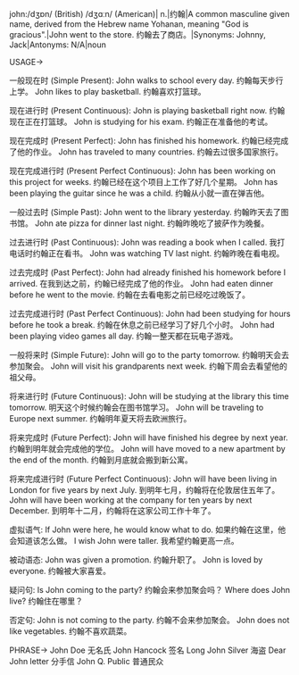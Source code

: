 john:/dʒɒn/ (British) /dʒɑːn/ (American)| n.|约翰|A common masculine given name, derived from the Hebrew name Yohanan, meaning "God is gracious".|John went to the store. 约翰去了商店。|Synonyms: Johnny, Jack|Antonyms: N/A|noun

USAGE->

一般现在时 (Simple Present):
John walks to school every day.  约翰每天步行上学。
John likes to play basketball. 约翰喜欢打篮球。

现在进行时 (Present Continuous):
John is playing basketball right now. 约翰现在正在打篮球。
John is studying for his exam. 约翰正在准备他的考试。

现在完成时 (Present Perfect):
John has finished his homework. 约翰已经完成了他的作业。
John has traveled to many countries. 约翰去过很多国家旅行。

现在完成进行时 (Present Perfect Continuous):
John has been working on this project for weeks. 约翰已经在这个项目上工作了好几个星期。
John has been playing the guitar since he was a child.  约翰从小就一直在弹吉他。

一般过去时 (Simple Past):
John went to the library yesterday. 约翰昨天去了图书馆。
John ate pizza for dinner last night. 约翰昨晚吃了披萨作为晚餐。

过去进行时 (Past Continuous):
John was reading a book when I called. 我打电话时约翰正在看书。
John was watching TV last night. 约翰昨晚在看电视。

过去完成时 (Past Perfect):
John had already finished his homework before I arrived. 在我到达之前，约翰已经完成了他的作业。
John had eaten dinner before he went to the movie. 约翰在去看电影之前已经吃过晚饭了。


过去完成进行时 (Past Perfect Continuous):
John had been studying for hours before he took a break. 约翰在休息之前已经学习了好几个小时。
John had been playing video games all day. 约翰一整天都在玩电子游戏。

一般将来时 (Simple Future):
John will go to the party tomorrow. 约翰明天会去参加聚会。
John will visit his grandparents next week. 约翰下周会去看望他的祖父母。

将来进行时 (Future Continuous):
John will be studying at the library this time tomorrow. 明天这个时候约翰会在图书馆学习。
John will be traveling to Europe next summer. 约翰明年夏天将去欧洲旅行。

将来完成时 (Future Perfect):
John will have finished his degree by next year. 约翰到明年就会完成他的学位。
John will have moved to a new apartment by the end of the month. 约翰到月底就会搬到新公寓。

将来完成进行时 (Future Perfect Continuous):
John will have been living in London for five years by next July. 到明年七月，约翰将在伦敦居住五年了。
John will have been working at the company for ten years by next December. 到明年十二月，约翰将在这家公司工作十年了。


虚拟语气:
If John were here, he would know what to do. 如果约翰在这里，他会知道该怎么做。
I wish John were taller. 我希望约翰更高一点。

被动语态:
John was given a promotion. 约翰升职了。
John is loved by everyone. 约翰被大家喜爱。

疑问句:
Is John coming to the party? 约翰会来参加聚会吗？
Where does John live? 约翰住在哪里？

否定句:
John is not coming to the party. 约翰不会来参加聚会。
John does not like vegetables. 约翰不喜欢蔬菜。



PHRASE->
John Doe  无名氏
John Hancock  签名
Long John Silver  海盗
Dear John letter  分手信
John Q. Public  普通民众
